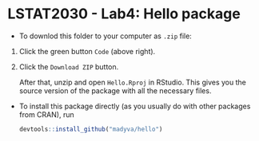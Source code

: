 # LSTAT2030 - Lab4: Hello package

* To downlod this folder to your computer as `.zip` file: 

1. Click the green button `Code` (above right).
2. Click the `Download ZIP` button.

    After that, unzip and open `Hello.Rproj` in RStudio. This gives you the source version of the package with all the necessary files.

* To install this package directly (as you usually do with other packages from CRAN), run
    ```r
    devtools::install_github("madyva/hello")
    ```

